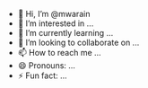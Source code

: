 - 👋 Hi, I’m @mwarain
- 👀 I’m interested in ...
- 🌱 I’m currently learning ...
- 💞️ I’m looking to collaborate on ...
- 📫 How to reach me ...
- 😄 Pronouns: ...
- ⚡ Fun fact: ...

<!---
mwarain/mwarain is a ✨ special ✨ repository because its `README.md` (this file) appears on your GitHub profile.
You can click the Preview link to take a look at your changes.
--->
